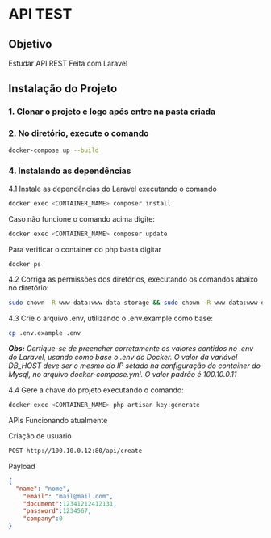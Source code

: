 # API TEST


## Objetivo
Estudar API REST Feita com Laravel

## Instalação do Projeto

### 1. Clonar o projeto e logo após entre na pasta criada

### 2. No diretório, execute o comando

```bash
docker-compose up --build
```


### 4. Instalando as dependências
4.1 Instale as dependências do Laravel executando o comando
```bash
docker exec <CONTAINER_NAME> composer install
```
Caso não funcione o comando acima digite:

```bash
docker exec <CONTAINER_NAME> composer update
```
Para verificar o container do php basta digitar

```bash
docker ps
```

4.2 Corriga as permissões dos diretórios, executando os comandos abaixo no diretório:

```bash
sudo chown -R www-data:www-data storage && sudo chown -R www-data:www-data bootstrap/cache
```

4.3 Crie o arquivo .env, utilizando o .env.example como base:

```bash
cp .env.example .env
```


***Obs:** Certique-se de preencher corretamente os valores contidos no .env do Laravel, usando como base o .env do Docker. O valor da variável DB_HOST deve ser o mesmo do IP setado na configuração do container do Mysql, no arquivo docker-compose.yml. O valor padrão é 100.10.0.11*

4.4 Gere a chave do projeto executando o comando:

```bash
docker exec <CONTAINER_NAME> php artisan key:generate
```

APIs Funcionando atualmente

Criação de usuario
```bash
POST http://100.10.0.12:80/api/create
```
Payload

```json
{
  "name": "nome",
	"email": "mail@mail.com",
	"document":12341212412131,
	"password":1234567,
	"company":0
}
```
